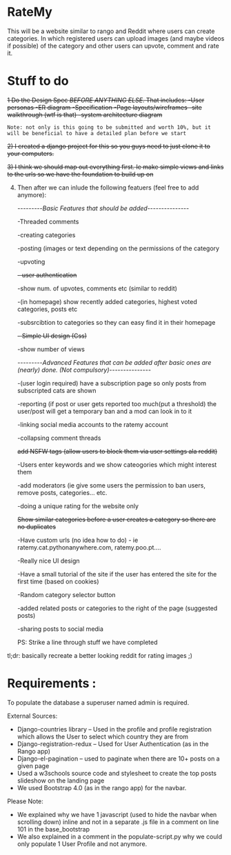# RateMy
This will be a website similar to rango and Reddit where users can create categories. In which registered users
can upload images (and maybe videos if possible) of the category and other users can upvote, comment and rate it.

# Stuff to do

<del>1 Do the Design Spec *BEFORE ANYTHING ELSE*. That includes:
    -User personas
    -ER diagram
    -Specification
    -Page layouts/wireframes
    -site walkthrough (wtf is that)
    -system architecture diagram
    
    Note: not only is this going to be submitted and worth 10%, but it will be beneficial to have a detailed plan before we start
   
<del>2) I created a django project for this so you guys need to just clone it to your computers.

<del>3) I think we should map out everything first. Ie make simple views and links to the urls so we have the foundation to build up on</del>

4) Then after we can inlude the following featuers (feel free to add anymore):

      ---------*Basic Features that should be added*---------------
      
      -Threaded comments
      
      -creating categories
      
      -posting (images or text depending on the permissions of the category
      
      -upvoting
      
      <del>- user authentication
      
      -show num. of upvotes, comments etc (similar to reddit)
      
      -(in homepage) show recently added categories, highest voted categories, posts etc
      
      -subsrcibtion to categories so they can easy find it in their homepage
      
      <del>- Simple UI design (Css)
      
      -show number of views
      
     
     
      ---------*Advanced Features that can be added after basic ones are (nearly) done. (Not compulsory)*---------------
      
      -(user login required) have a subscription page so only posts from subscripted cats are shown
      
      -reporting (if post or user gets reported too much(put a threshold) the user/post will get a temporary ban and a mod can look in          to it
      
      -linking social media accounts to the ratemy account
      
      -collapsing comment threads
      
      <del>add NSFW tags (allow users to block them via user settings ala reddit)</del>
      
      -Users enter keywords and we show cateogories which might interest them
      
      -add moderators (ie give some users the permission to ban users, remove posts, categories... etc.
      
      -doing a unique rating for the website only
      
      <del>Show similar categories before a user creates a category so there are no duplicates</del>
      
      -Have custom urls (no idea how to do) - ie ratemy.cat.pythonanywhere.com, ratemy.poo.pt....
      
      -Really nice UI design
      
      -Have a small tutorial of the site if the user has entered the site for the first time (based on cookies)
      
      -Random category selector button
      
      -added related posts or categories to the right of the page (suggested posts)
      
      -sharing posts to social media
      
      
      
      PS: Strike a line through stuff we have completed
 
 
 
 tl;dr: basically recreate a better looking reddit for rating images ;)
 
# Requirements :
 To populate the database a superuser named admin is required.
 
 External Sources:
 
-	Django-countries library – Used in the profile and profile registration which allows the User to select which country they are from
-	Django-registration-redux – Used for User Authentication (as in the Rango app)
-	Django-el-pagination – used to paginate when there are 10+ posts on a given page
-	Used a w3schools source code and stylesheet to create the top posts slideshow on the landing page
-   We used Bootstrap 4.0 (as in the rango app) for the navbar.

Please Note:

-	We explained why we have 1 javascript (used to hide the navbar when scrolling down) inline and not in a separate .js file in a comment on line 101 in the base_bootstrap
-	We also explained in a comment in the populate-script.py why we could only populate 1 User Profile and not anymore.

      
